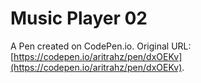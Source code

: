 # Music Player 02

A Pen created on CodePen.io. Original URL: [https://codepen.io/aritrahz/pen/dxOEKv](https://codepen.io/aritrahz/pen/dxOEKv).


